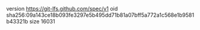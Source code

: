 version https://git-lfs.github.com/spec/v1
oid sha256:09a143ce18b093fe3297e5b495dd71b81a07bff5a772a1c568e1b9581b43321b
size 16031
